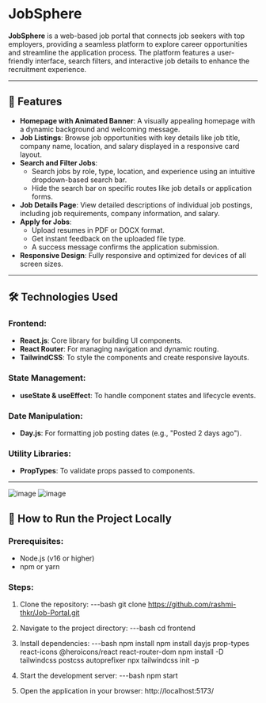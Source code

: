# JobSphere

**JobSphere** is a web-based job portal that connects job seekers with top employers, providing a seamless platform to explore career opportunities and streamline the application process. The platform features a user-friendly interface, search filters, and interactive job details to enhance the recruitment experience.

---

## 🚀 Features

- **Homepage with Animated Banner**: A visually appealing homepage with a dynamic background and welcoming message.
- **Job Listings**: Browse job opportunities with key details like job title, company name, location, and salary displayed in a responsive card layout.
- **Search and Filter Jobs**:
  - Search jobs by role, type, location, and experience using an intuitive dropdown-based search bar.
  - Hide the search bar on specific routes like job details or application forms.
- **Job Details Page**: View detailed descriptions of individual job postings, including job requirements, company information, and salary.
- **Apply for Jobs**:
  - Upload resumes in PDF or DOCX format.
  - Get instant feedback on the uploaded file type.
  - A success message confirms the application submission.
- **Responsive Design**: Fully responsive and optimized for devices of all screen sizes.

---

## 🛠️ Technologies Used

### Frontend:
- **React.js**: Core library for building UI components.
- **React Router**: For managing navigation and dynamic routing.
- **TailwindCSS**: To style the components and create responsive layouts.

### State Management:
- **useState & useEffect**: To handle component states and lifecycle events.

### Date Manipulation:
- **Day.js**: For formatting job posting dates (e.g., "Posted 2 days ago").

### Utility Libraries:
- **PropTypes**: To validate props passed to components.

---
![image](https://github.com/user-attachments/assets/d7d08942-9b80-48a1-b950-db441c807a1d)
![image](https://github.com/user-attachments/assets/4f1ddb46-a9d9-4a70-9349-5c2cca8e518c)


## 📁 How to Run the Project Locally
### Prerequisites:
- Node.js (v16 or higher)
- npm or yarn

### Steps: ###
1. Clone the repository:
---bash
git clone https://github.com/rashmi-thkr/Job-Portal.git

2. Navigate to the project directory:
---bash
cd frontend

3. Install dependencies:
---bash
npm install
npm install dayjs prop-types react-icons @heroicons/react react-router-dom
npm install -D tailwindcss postcss autoprefixer
npx tailwindcss init -p


4. Start the development server:
---bash
npm start

5. Open the application in your browser:
http://localhost:5173/
